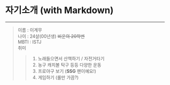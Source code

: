 # 자기소개 (with Markdown)
---
> 이름 : 이계무    
나이 : 24살(00년생) ~~비운의 20학번~~   
MBTI : ISTJ   
취미
>    > 1. 노래들으면서 산책하기 / 자전거타기
>    > 2. 농구 캐치볼 탁구 등등 다양한 운동
>    > 3. 프로야구 보기 (**SSG** 팬이예요!)
>    > 4. 게임하기 (롤만 가끔?)
